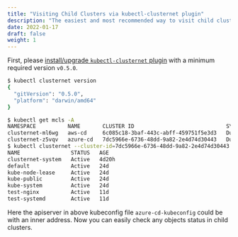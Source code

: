 ```yaml
---
title: "Visiting Child Clusters via kubectl-clusternet plugin"
description: "The easiest and most recommended way to visit child clusters"
date: 2022-01-17
draft: false
weight: 1
---
```


First,
please [install/upgrade `kubectl-clusternet` plugin](https://github.com/clusternet/kubectl-clusternet#installation) with
a minimum required version `v0.5.0`.

```bash
$ kubectl clusternet version
{
  "gitVersion": "0.5.0",
  "platform": "darwin/amd64"
}
```

```bash
$ kubectl get mcls -A
NAMESPACE          NAME       CLUSTER ID                             SYNC MODE   KUBERNETES                   READYZ   AGE
clusternet-ml6wg   aws-cd     6c085c18-3baf-443c-abff-459751f5e3d3   Dual        v1.18.4                      true     4d6h
clusternet-z5vqv   azure-cd   7dc5966e-6736-48dd-9a82-2e4d74d30443   Dual        v1.20.4                      true     43h
$ kubectl clusternet --cluster-id=7dc5966e-6736-48dd-9a82-2e4d74d30443 --child-kubeconfig=./azure-cd-kubeconfig get ns
NAME                STATUS   AGE
clusternet-system   Active   4d20h
default             Active   24d
kube-node-lease     Active   24d
kube-public         Active   24d
kube-system         Active   24d
test-nginx          Active   11d
test-systemd        Active   11d
```

Here the apiserver in above kubeconfig file `azure-cd-kubeconfig` could be with an inner address. Now you can easily
check any objects status in child clusters.
